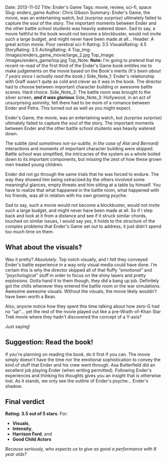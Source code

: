 Date: 2013-11-02
Title: Ender's Game
Tags: movie, review, sci-fi, space
Slug: enders_game
Author: Chris Gibson
Summary: Ender's Game, the movie, was an entertaining watch, but *(surprise surprise)* ultimately failed to capture the soul of the story. The important moments between Ender and the other battle school students was heavily watered down. Sad to say, a movie faithful to the book would not become a blockbuster, would not invite such a large budget, and might never have been made at all...
Header: A great action movie. Poor cerebral sci-fi
Rating: 3.5
VisualsRating: 4.5
StoryRating: 3.5
ActingRating: 4
Top_Img: /images/enders_game_movie/large_2.jpg
Top_Image: /images/enders_game/top.jpg
Top_Note: <b>Note:</b> I'm going to pretend that my recent re-read of the first third of the Ender's Game book entitles me to make judgements on the movie based on the Book's merits <i>(It's been about 7 years since I actually read the book.)</i>
Side_Note_1: Ender's relationship with Graff wasn't quite as cold and clever as it was in the book. The director had to choose between important character building or awesome battle scenes. Hard choice.
Side_Note_2: The battle room was brought to the silver screen, <em><strong>and it was glorious</strong></em>
Side_Note_3: Hollywood, in an act of unsurprising asininity, felt there had to be more of a romance between Ender and Petra. This turned out as well as you might expect.

Ender's Game, the movie, was an entertaining watch, but *(surprise surprise)* ultimately failed to capture the soul of the story. The important moments between Ender and the other battle school students was heavily watered down.

The subtle *(and sometimes not-so-subtle, in the case of Alai and Bernard)* interactions and moments of important character building were skipped. Battle school was simplified, the intricacies of the system as a whole boiled down to its important components, but missing the zest of how these grown men treated young children.

Ender did not go through the same trials that he was forced to endure. The way they showed him being ostracized by the others involved some meaningful glances, empty threats and him sitting at a table by himself. You have to realize that what happened in the battle room, what happened with his friends, was all in relation with his own growing psyche.

Sad to say, such a movie would not become a blockbuster, would not invite such a large budget, and might never have been made at all. So if I step back and look at it from a distance and see if it struck similar chords, touched on similar issues, I would say yes, it holds to the structure of the complex problems that Ender's Game set out to address, it just didn't spend too much time on them.

## What about the visuals?
Was it pretty? *Absolutely*. Top notch visually, and I felt they conveyed Ender's battle experience in a way only visual media could have done. I'm certain this is why the director skipped all of that fluffy *"emotional"* and *"psychological"* stuff in order to focus on the shiny lasers and pretty explosions. Gotta hand it to them though, they did a bang up job. Definitely got the chills whenever they entered the battle room or the war simulations. Awesome awesome visuals. Without the visuals, the movie likely wouldn't have been worth a Bean.

Also, anyone notice how they spent this time talking about how zero-G had no *"up"*... yet the rest of the movie played out like a pre-Wrath-of-Khan Star Trek movie where they hadn't discovered the concept of a Y-axis? 

Just saying!

## Suggestion: Read the book!
If you're planning on reading the book, do it first if you can. The movie simply doesn't have the time nor the emotional sophistication to convey the kind of stuff that Ender and his crew went through. Asa Butterfield did an excellent job playing Ender (when writing permitted). Following Ender's experiences and thinking his thoughts gives you an insight that is otherwise lost. As it stands, we only see the outline of Ender's psyche... Ender's shadow.

## Final verdict
**Rating: 3.5 out of 5 stars**. For:

* **Visuals**,
* **Intensity**,
* **Harrison Ford**, and
* **Good Child Actors**

*Because seriously, who expects us to give as good a performance with 8 year olds?*


[top]: |filename|/images/enders_game_top.png
